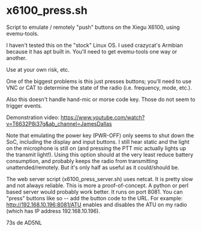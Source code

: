 # x6100_press.sh
Script to emulate / remotely "push" buttons on the Xiegu X6100, using evemu-tools.

I haven't tested this on the "stock" Linux OS. I used crazycat's Armbian because it has apt built in. You'll need to get evemu-tools one way or another.

Use at your own risk, etc.

One of the biggest problems is this just presses buttons; you'll need to use VNC or CAT to determine the state of the radio (i.e. frequency, mode, etc.).

Also this doesn't handle hand-mic or morse code key. Those do not seem to trigger events.

Demonstration video: https://www.youtube.com/watch?v=T6632P8i37g&ab_channel=JamesDallas

Note that emulating the power key (PWR-OFF) only seems to shut down the SoC, including the display and input buttons. I still hear static and the light on the microphone is still on (and pressing the PTT mic actually lights up the transmit light!). Using this option should at the very least reduce battery consumption, and probably keeps the radio from transmitting unattended/remotely. But it's only half as useful as it could/should be.

The web server script (x6100_press_server.sh) uses netcat. It is pretty slow and not always reliable. This is more a proof-of-concept. A python or perl based server would probably work better. It runs on port 8081. You can "press" buttons like so -- add the button code to the URL. For example: http://192.168.10.196:8081/ATU enables and disables the ATU on my radio (which has IP address 192.168.10.196).

73s de AD5NL
